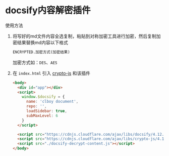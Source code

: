# docsify内容解密插件

使用方法

1. 将写好的md文件内容全选复制，粘贴到对称加密工具进行加密，然后复制加密结果替换md内容以下格式

   ```markdown
   ENCRYPTED.加密方式(加密结果)
   ```

   加密方式如：`DES`、`AES`

2. 在 `index.html` 引入 [crypto-js](https://github.com/brix/crypto-js)  和该插件

   ```html
   <body>
     <div id="app"></div>
     <script>
       window.$docsify = {
         name: 'clboy document', 
         repo: '',
         loadSidebar: true,
         subMaxLevel: 6
       }
     </script>
   
     <script src="https://cdnjs.cloudflare.com/ajax/libs/docsify/4.12.2/docsify.min.js"></script>
     <script src="https://cdnjs.cloudflare.com/ajax/libs/crypto-js/4.1.1/crypto-js.min.js"></script>
     <script src="./docsify-decrypt-content.js"></script>
   </body>
   ```

   